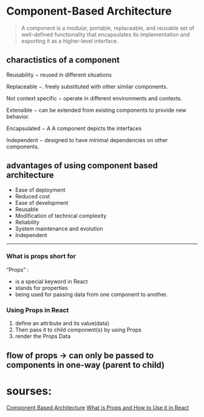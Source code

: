 # Component-Based Architecture


 

> A component is a modular, portable, replaceable, and reusable set of well-defined functionality that encapsulates its implementation and exporting it as a higher-level interface.

## charactistics of a component

Reusability −  reused in different situations

Replaceable −. freely substituted with other similar components.

Not context specific − operate in different environments and contexts.

Extensible − can be extended from existing components to provide new behavior.

Encapsulated − A A component depicts the interfaces

Independent −  designed to have minimal dependencies on other components.

##  advantages of using component based architecture 

- Ease of deployment 
- Reduced cost 
- Ease of development  
- Reusable 
- Modification of technical complexity  
- Reliability 
- System maintenance and evolution  
- Independent 


-------------------------------------

### What is props short for

“Props” :
- is a special keyword in React
- stands for properties 
- being used for passing data from one component to another.


### Using Props in React
1. define an attribute and its value(data)
2. Then pass it to child component(s) by using Props
3. render the Props Data



## flow of props -> can only be passed to components in one-way (parent to child)


# sourses:
[Component Based Architecture](https://www.tutorialspoint.com/software_architecture_design/component_based_architecture.htm) 
[What is Props and How to Use it in React](https://itnext.io/what-is-props-and-how-to-use-it-in-react-da307f500da0#:~:text=%E2%80%9CProps%E2%80%9D%20is%20a%20special%20keyword,way%20from%20parent%20to%20child) 